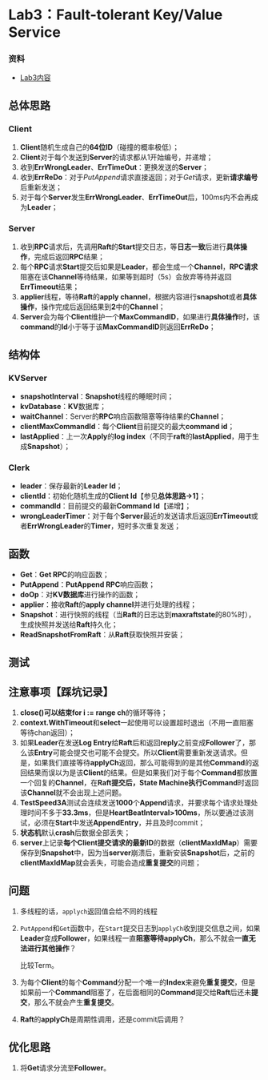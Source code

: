# Lab3：Fault-tolerant Key/Value Service

### 资料

* [Lab3内容](https://pdos.csail.mit.edu/6.824/labs/lab-kvraft.html)

## 总体思路

### Client

1. **Client**随机生成自己的**64位ID**（碰撞的概率极低）；
2. **Client**对于每个发送到**Server**的请求都从1开始编号，并递增；
3. 收到**ErrWrongLeader**、**ErrTimeOut**：更换发送的**Server**；
4. 收到**ErrReDo**：对于*PutAppend*请求直接返回；对于*Get*请求，更新**请求编号**后重新发送；
5. 对于每个**Server**发生**ErrWrongLeader**、**ErrTimeOut**后，100ms内不会再成为**Leader**；



### Server

1. 收到**RPC**请求后，先调用**Raft**的**Start**提交日志，等**日志一致**后进行**具体操作**，完成后返回**RPC**结果；
2. 每个**RPC**请求**Start**提交后如果是**Leader**，都会生成一个**Channel**，**RPC请求**阻塞在该**Channel**等待结果，如果等到超时（5s）会放弃等待并返回**ErrTimeout**结果；
3. **applier**线程，等待**Raft**的**apply channel**，根据内容进行**snapshot**或者**具体操作**，操作完成后返回结果到**2**中的**Channel**；
4. **Server**会为每个**Client**维护一个**MaxCommandID**，如果进行**具体操作**时，该**command**的**Id**小于等于该**MaxCommandID**则返回**ErrReDo**；



## 结构体

### KVServer

* **snapshotInterval**：**Snapshot**线程的睡眠时间；
* **kvDatabase**：**KV**数据库；
* **waitChannel**：Server的**RPC**响应函数阻塞等待结果的**Channel**；
* **clientMaxCommandId**：每个**Client**目前提交的最大**command id**；
* **lastApplied**：上一次**Apply**的**log index**（不同于**raft**的**lastApplied**，用于生成**Snapshot**）；



### Clerk

* **leader**：保存最新的**Leader Id**；
* **clientId**：初始化随机生成的**Client Id**【参见**总体思路->1**】；
* **commandId**：目前提交的最新**Command Id**【递增】；
* **wrongLeaderTimer**：对于每个**Server**最近的发送请求后返回**ErrTimeout**或者**ErrWrongLeader**的**Timer**，短时多次重复发送；



## 函数

* **Get**：**Get RPC**的响应函数；
* **PutAppend**：**PutAppend RPC**响应函数；
* **doOp**：对**KV数据库**进行操作的函数；
* **applier**：接收**Raft**的**apply channel**并进行处理的线程；
* **Snapshot**：进行快照的线程（当**Raft**的日志达到**maxraftstate**的80%时），生成快照并发送给**Raft**持久化；
* **ReadSnapshotFromRaft**：从**Raft**获取快照并安装；

## 测试

## 注意事项【踩坑记录】

1. **close()**可以结束**for i := range ch**的循环等待；
2. **context.WithTimeout**和**select**一起使用可以设置超时退出（不用一直阻塞等待chan返回）；
3. 如果**Leader**在发送**Log Entry**给**Raft**后和返回**reply**之前变成**Follower**了，那么该**Entry**可能会提交也可能不会提交。所以**Client**需要重新发送请求。但是，如果我们直接等待**applyCh**返回，那么可能得到的是其他**Command**的返回结果而误以为是该**Client**的结果。但是如果我们对于每个**Command**都放置一个回复的**Channel**，在**Raft提交后，State Machine执行Command**时返回该**Channel**就不会出现上述问题。
4. **TestSpeed3A**测试会连续发送**1000**个**Append**请求，并要求每个请求处理处理时间不多于**33.3ms**，但是**HeartBeatInterval>100ms**，所以要通过该测试，必须在**Start**中发送**AppendEntry**，并且及时commit；
5. **状态机**默认**crash**后数据全部丢失；
6. **server**上记录**每个Client提交请求的最新ID**的数据（**clientMaxIdMap**）需要保存到**Snapshot**中，因为当**server**崩溃后，重新安装**Snapshot**后，之前的**clientMaxIdMap**就会丢失，可能会造成**重复提交**的问题；



## 问题

1. 多线程的话，`applych`返回值会给不同的线程

2. `PutAppend`和`Get`函数中，在`Start`提交日志到`applyCh`收到提交信息之间，如果**Leader**变成**Follower**，如果线程一直**阻塞等待applyCh**，那么不就会**一直无法进行其他操作**？

    比较Term。

3. 为每个**Client**的每个**Command**分配一个唯一的**Index**来避免**重复提交**，但是如果前一个**Command**阻塞了，在后面相同的**Command**提交给**Raft**后还未**提交**，那么不就会产生**重复提交**。

4. **Raft**的**applyCh**是周期性调用，还是commit后调用？



## 优化思路

1. 将**Get**请求分流至**Follower**。

